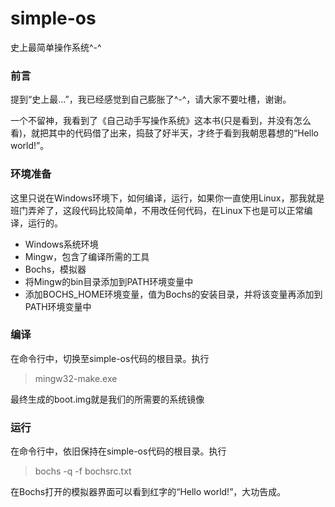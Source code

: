 # simple-os
史上最简单操作系统^-^

### 前言
提到“史上最...”，我已经感觉到自己膨胀了^-^，请大家不要吐槽，谢谢。

一个不留神，我看到了《自己动手写操作系统》这本书(只是看到，并没有怎么看)，就把其中的代码借了出来，捣鼓了好半天，才终于看到我朝思暮想的“Hello world!”。

### 环境准备
这里只说在Windows环境下，如何编译，运行，如果你一直使用Linux，那我就是班门弄斧了，这段代码比较简单，不用改任何代码，在Linux下也是可以正常编译，运行的。

- Windows系统环境
- Mingw，包含了编译所需的工具
- Bochs，模拟器
- 将Mingw的bin目录添加到PATH环境变量中
- 添加BOCHS_HOME环境变量，值为Bochs的安装目录，并将该变量再添加到PATH环境变量中

### 编译
在命令行中，切换至simple-os代码的根目录。执行
> mingw32-make.exe

最终生成的boot.img就是我们的所需要的系统镜像

### 运行
在命令行中，依旧保持在simple-os代码的根目录。执行
> bochs -q -f bochsrc.txt

在Bochs打开的模拟器界面可以看到红字的“Hello world!”，大功告成。
